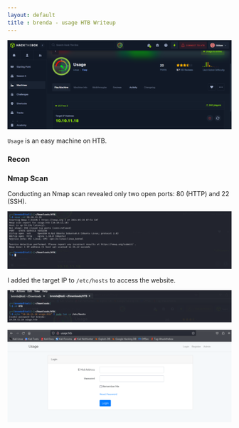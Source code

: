 ```yaml
---
layout: default
title : brenda - usage HTB Writeup
---
```


![image](https://raw.githubusercontent.com/brenda87/brenda87.github.io/main/assets/images/usage/Screenshot%20(102).png)

`Usage` is an easy machine on HTB.

### Recon

### Nmap Scan

Conducting an Nmap scan revealed only two open ports: 80 (HTTP) and 22 (SSH).

![image](https://raw.githubusercontent.com/brenda87/brenda87.github.io/main/assets/images/usage/Screenshot%20(99).png)

I added the target IP to `/etc/hosts` to access the website.

![image](https://raw.githubusercontent.com/brenda87/brenda87.github.io/main/assets/images/usage/Screenshot%20(100).png)

![image](https://raw.githubusercontent.com/brenda87/brenda87.github.io/main/assets/images/usage/Screenshot%20(101).png)

